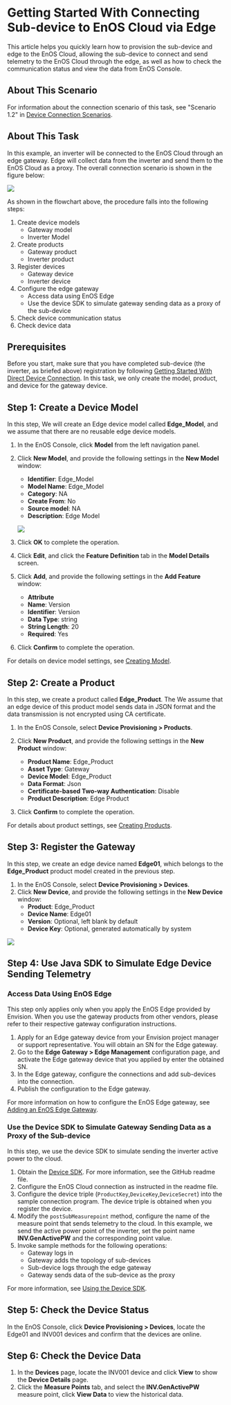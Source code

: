# Getting Started With Connecting Sub-device to EnOS Cloud via Edge

This article helps you quickly learn how to provision the sub-device and edge to the EnOS Cloud, allowing the sub-device to connect and send telemetry to the EnOS Cloud through the edge, as well as how to check the communication status and view the data from EnOS Console.


## About This Scenario
For information about the connection scenario of this task, see "Scenario 1.2" in [Device Connection Scenarios](connection_scenarios).


## About This Task

In this example, an inverter will be connected to the EnOS Cloud through an edge gateway. Edge will collect data from the inverter and send them to the EnOS Cloud as a proxy. The overall connection scenario is shown in the figure below:

  ![](media/edge_connection_task_description.png)

As shown in the flowchart above, the procedure falls into the following steps:
1. Create device models
   - Gateway model
   - Inverter Model
2. Create products
   - Gateway product
   - Inverter product
3. Register devices
   - Gateway device
   - Inverter device
4. Configure the edge gateway
   - Access data using EnOS Edge
   - Use the device SDK to simulate gateway sending data as a proxy of the sub-device
5. Check device communication status
6. Check device data

## Prerequisites

Before you start, make sure that you have completed sub-device (the inverter, as briefed above) registration by following [Getting Started With Direct Device Connection](gettingstarted_device_connection). In this task, we only create the model, product, and device for the gateway device.

## Step 1: Create a Device Model

In this step, We will create an Edge device model called **Edge_Model**, and we assume that there are no reusable edge device models.

1. In the EnOS Console, click **Model** from the left navigation panel.
2. Click **New Model**, and provide the following settings in the **New Model** window:
   - **Identifier**: Edge_Model
   - **Model Name**: Edge_Model
   - **Category**: NA
   - **Create From**: No
   - **Source model**: NA
   - **Description**: Edge Model

    ![](media/model_edge.png)

3. Click **OK** to complete the operation.
4. Click **Edit**, and click the **Feature Definition** tab in the **Model Details** screen.
5. Click **Add**, and provide the following settings in the **Add Feature** window:
   - **Attribute**
   - **Name**: Version
   - **Identifier**: Version
   - **Data Type**: string
   - **String Length**: 20
   - **Required**: Yes

6. Click **Confirm** to complete the operation.

For details on device model settings, see [Creating Model](cloud/creating_model).


## Step 2: Create a Product

In this step, we create a product called **Edge_Product**. The We assume that an edge device of this product model sends data in JSON format and the data transmission is not encrypted using CA certificate.

1. In the EnOS Console, select **Device Provisioning > Products**.
2. Click **New Product**, and provide the following settings in the **New Product** window:
   - **Product Name**: Edge_Product
   - **Asset Type**: Gateway
   - **Device Model**: Edge_Product
   - **Data Format**: Json
   - **Certificate-based Two-way Authentication**: Disable
   - **Product Description**: Edge Product

3. Click **Confirm** to complete the operation.

For details about product settings, see [Creating Products](cloud/creating_product).


## Step 3: Register the Gateway

In this step, we create an edge device named **Edge01**, which belongs to the **Edge_Product** product model created in the previous step.

1. In the EnOS Console, select **Device Provisioning > Devices**.
2. Click **New Device**, and provide the following settings in the **New Device** window:
   - **Product**: Edge_Product
   - **Device Name**: Edge01
   - **Version**: Optional, left blank by default
   - **Device Key**: Optional, generated automatically by system

![](media/register_edge.png)


## Step 4: Use Java SDK to Simulate Edge Device Sending Telemetry

### Access Data Using EnOS Edge

This step only applies only when you apply the EnOS Edge provided by Envision. When you use the gateway products from other vendors, please refer to their respective gateway configuration instructions.

1. Apply for an Edge gateway device from your Envision project manager or support representative. You will obtain an SN for the Edge gateway.
2. Go to the **Edge Gateway > Edge Management** configuration page, and activate the Edge gateway device that you applied by enter the obtained SN.
3. In the Edge gateway, configure the connections and add sub-devices into the connection.
4. Publish the configuration to the Edge gateway.

For more information on how to configure the EnOS Edge gateway, see [Adding an EnOS Edge Gateway](edge/managing_edge).



### Use the Device SDK to Simulate Gateway Sending Data as a Proxy of the Sub-device

In this step, we use the device SDK to simulate sending the inverter active power to the cloud.

1. Obtain the [Device SDK](https://github.com/EnvisionIot/enos-mqtt-java-sdk). For more information, see the GitHub readme file.
2. Configure the EnOS Cloud connection as instructed in the readme file.
3. Configure the device triple (`ProductKey`,`DeviceKey`,`DeviceSecret`) into the sample connection program. The device triple is obtained when you register the device.
4. Modify the `postSubMeasurepoint` method, configure the name of the measure point that sends telemetry to the cloud. In this example, we send the active power point of the inverter, set the point name **INV.GenActivePW** and the corresponding point value.
5. Invoke sample methods for the following operations:
   - Gateway logs in
   - Gateway adds the topology of sub-devices
   - Sub-device logs through the edge gateway
   - Gateway sends data of the sub-device as the proxy

For more information, see [Using the Device SDK](device/using_java_sdk).


## Step 5: Check the Device Status

In the EnOS Console, click **Device Provisioning > Devices**, locate the Edge01 and INV001 devices and confirm that the devices are online.


## Step 6: Check the Device Data

1. In the **Devices** page, locate the INV001 device and click **View** to show the **Device Details** page.
2. Click the **Measure Points** tab, and select the **INV.GenActivePW** measure point, click **View Data** to view the historical data.
